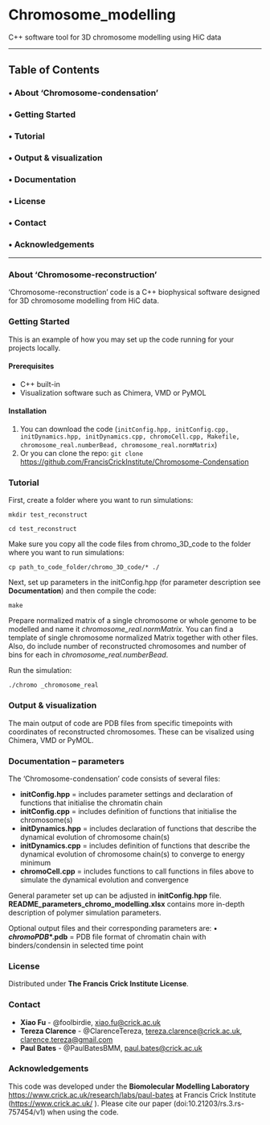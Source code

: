 # Chromosome_modelling
C++ software tool for 3D chromosome modelling using HiC data

--------------------------------
## Table of Contents

### •	 About ‘Chromosome-condensation’

### •	 Getting Started

### • Tutorial

### •	Output & visualization

### •	Documentation

### •	License

### •	Contact

### •	Acknowledgements

------------------------------------

### About ‘Chromosome-reconstruction’

‘Chromosome-reconstruction’ code is a C++ biophysical software designed for 3D chromosome modelling from HiC data. 


### Getting Started

This is an example of how you may set up the code running for your projects locally.

#### Prerequisites
-	C++ built-in
-	Visualization software such as Chimera, VMD or PyMOL

#### Installation
1.	You can download the code (`initConfig.hpp, initConfig.cpp, initDynamics.hpp, initDynamics.cpp, chromoCell.cpp, Makefile, chromosome_real.numberBead, chromosome_real.normMatrix`)
2.	Or you can clone the repo: `git clone` https://github.com/FrancisCrickInstitute/Chromosome-Condensation


### Tutorial

First, create a folder where you want to run simulations:

`mkdir test_reconstruct`


`cd test_reconstruct`

Make sure you copy all the code files from chromo_3D_code to the folder where you want to run simulations:

`cp path_to_code_folder/chromo_3D_code/* ./ `

Next, set up parameters in the initConfig.hpp (for parameter description see **Documentation**) and then compile the code:

`make`

Prepare normalized matrix of a single chromosome or whole genome to be modelled and name it *_chromosome_real.normMatrix_*. You can find a template of single chromosome normalized Matrix together with other files.
Also, do include number of reconstructed chromosomes and number of bins for each in *_chromosome_real.numberBead_*. 

Run the simulation:

`./chromo _chromosome_real`


### Output & visualization

The main output of code are PDB files from specific timepoints with coordinates of reconstructed chromosomes. These can be visalized using Chimera, VMD or PyMOL.  


### Documentation – parameters 

The ‘Chromosome-condensation’ code consists of several files:

- **initConfig.hpp** = includes parameter settings and declaration of functions that initialise the chromatin chain
- **initConfig.cpp** = includes definition of functions that initialise the chromosome(s)
- **initDynamics.hpp** = includes declaration of functions that describe the dynamical evolution of chromosome chain(s)
- **initDynamics.cpp** = includes definition of functions that describe the dynamical evolution of chromosome chain(s) to converge to energy minimum
- **chromoCell.cpp** = includes functions to call functions in files above to simulate the dynamical evolution and convergence 

General parameter set up can be adjusted in **initConfig.hpp** file. **README_parameters_chromo_modelling.xlsx** contains more in-depth description of polymer simulation parameters.



Optional output files and their corresponding parameters are:
•	**_chromoPDB_*.pdb** = PDB file format of chromatin chain with binders/condensin in selected time point


### License
Distributed under **The Francis Crick Institute License**. 
 

### Contact
-	**Xiao Fu** - @foolbirdie, xiao.fu@crick.ac.uk
-	**Tereza Clarence** - @ClarenceTereza, tereza.clarence@crick.ac.uk, clarence.tereza@gmail.com
-	**Paul Bates** - @PaulBatesBMM, paul.bates@crick.ac.uk


### Acknowledgements

This code was developed under the **Biomolecular Modelling Laboratory** https://www.crick.ac.uk/research/labs/paul-bates at Francis Crick Institute (https://www.crick.ac.uk/ ). 
Please cite our paper (doi:10.21203/rs.3.rs-757454/v1) when using the code.

